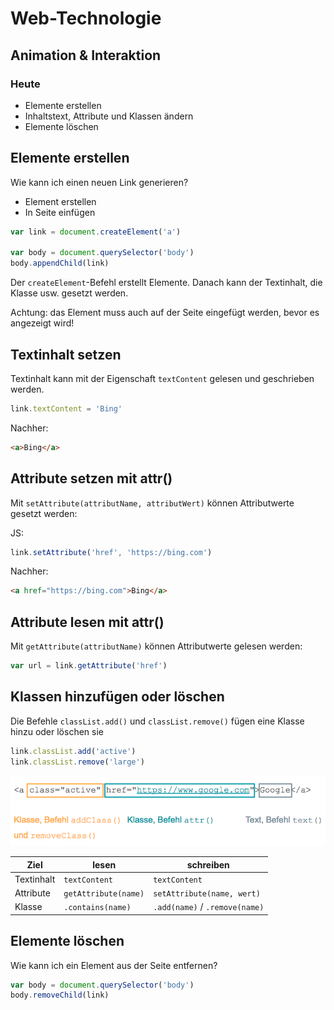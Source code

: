 # Web-Technologie

## Animation & Interaktion



### Heute

* Elemente erstellen
* Inhaltstext, Attribute und Klassen ändern
* Elemente löschen



## Elemente erstellen

Wie kann ich einen neuen Link generieren?

* Element erstellen
* In Seite einfügen



```js
var link = document.createElement('a')

var body = document.querySelector('body')
body.appendChild(link)
```

Der `createElement`-Befehl erstellt Elemente. Danach kann der Textinhalt, die Klasse usw. gesetzt werden.

Achtung: das Element muss auch auf der Seite eingefügt werden, bevor es angezeigt wird!



## Textinhalt setzen

Textinhalt kann mit der Eigenschaft `textContent` gelesen und geschrieben werden.

```js
link.textContent = 'Bing'
```

Nachher:
```html
<a>Bing</a>
```



## Attribute setzen mit attr()

Mit `setAttribute(attributName, attributWert)` können Attributwerte gesetzt werden:

JS:
```js
link.setAttribute('href', 'https://bing.com')
```

Nachher:
```html
<a href="https://bing.com">Bing</a>
```



## Attribute lesen mit attr()

Mit `getAttribute(attributName)` können Attributwerte gelesen werden:

```js
var url = link.getAttribute('href')
```



## Klassen hinzufügen oder löschen

Die Befehle `classList.add()` und `classList.remove()` fügen eine Klasse hinzu oder löschen sie

```js
link.classList.add('active')
link.classList.remove('large')
```



![tag parts overview](images/tag.png)

| Ziel        | lesen           | schreiben  |
| ------------- |-------------| -----|
| Textinhalt    | `textContent`                  | `textContent` |
| Attribute     | `getAttribute(name)`      | `setAttribute(name, wert)` |
| Klasse        | `.contains(name)`   | `.add(name)` / `.remove(name)` |



## Elemente löschen

Wie kann ich ein Element aus der Seite entfernen?

```js
var body = document.querySelector('body')
body.removeChild(link)
```

